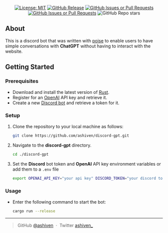 <div align="center">

[![License: MIT](https://img.shields.io/badge/License-MIT-yellow.svg)](https://opensource.org/licenses/MIT)
[![GitHub Release](https://img.shields.io/github/v/release/ashiven/discord-gpt)](https://github.com/ashiven/discord-gpt/releases)
[![GitHub Issues or Pull Requests](https://img.shields.io/github/issues/ashiven/discord-gpt)](https://github.com/ashiven/discord-gpt/issues)
[![GitHub Issues or Pull Requests](https://img.shields.io/github/issues-pr/ashiven/discord-gpt)](https://github.com/ashiven/discord-gpt/pulls)
![GitHub Repo stars](https://img.shields.io/github/stars/ashiven/discord-gpt)

</div>

## About

This is a discord bot that was written with [poise](https://docs.rs/poise/latest/poise/index.html) to enable users to have simple conversations with **ChatGPT** without having to interact with the website.

## Getting Started

### Prerequisites

-  Download and install the latest version of [Rust](https://www.python.org/downloads/).
-  Register for an [OpenAI](https://platform.openai.com/api-keys) API key and retrieve it.
-  Create a new [Discord bot](https://www.writebots.com/discord-bot-token/) and retrieve a token for it.

### Setup

1. Clone the repository to your local machine as follows:
   ```bash
   git clone https://github.com/ashiven/discord-gpt.git
   ```
   
2. Navigate to the **discord-gpt** directory.

   ```bash
   cd ./discord-gpt
   ```

3. Set the **Discord** bot token and **OpenAI** API key environment variables or add them to a `.env` file

   ```bash
   export OPENAI_API_KEY="your api key" DISCORD_TOKEN="your discord token" 
   ```

### Usage

-  Enter the following command to start the bot:

   ```bash
   cargo run --release
   ```

---

> GitHub [@ashiven](https://github.com/Ashiven) &nbsp;&middot;&nbsp;
> Twitter [ashiven\_](https://twitter.com/ashiven_)
